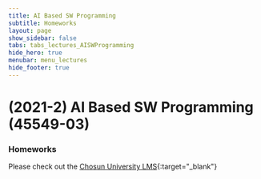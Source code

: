 ```yaml
---
title: AI Based SW Programming
subtitle: Homeworks
layout: page
show_sidebar: false
tabs: tabs_lectures_AISWProgramming
hide_hero: true
menubar: menu_lectures
hide_footer: true
---
```


# (2021-2) AI Based SW Programming (45549-03)

### Homeworks

Please check out the [Chosun University LMS](https://clc.chosun.ac.kr){:target="_blank"}